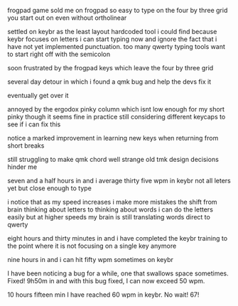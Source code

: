 frogpad game sold me on frogpad
so easy to type on the four by three grid you start out on even without ortholinear

settled on keybr as the least layout hardcoded tool i could find
because keybr focuses on letters i can start typing now and ignore the fact that i have not yet implemented punctuation. too many qwerty typing tools want to start right off with the semicolon

soon frustrated by the frogpad keys which leave the four by three grid

several day detour in which i found a qmk bug and help the devs fix it

eventually get over it

annoyed by the ergodox pinky column which isnt low enough for my short pinky though it seems fine in practice
still considering different keycaps to see if i can fix this

notice a marked improvement in learning new keys when returning from short breaks

still struggling to make qmk chord well
strange old tmk design decisions hinder me

seven and a half hours in and i average thirty five wpm in keybr
not all leters yet but close enough to type

i notice that as my speed increases i make more mistakes
the shift from brain thinking about letters to thinking about words
i can do the letters easily
but at higher speeds my brain is still translating words direct to qwerty

eight hours and thirty minutes in and i have completed the keybr training to the point where it is not focusing on a single key anymore

nine hours in and i can hit fifty wpm sometimes on keybr

I have been noticing a bug for a while, one that swallows space sometimes. Fixed! 9h50m in and with this bug fixed, I can now exceed 50 wpm.

10 hours fifteen min I have reached 60 wpm in keybr. No wait! 67!

